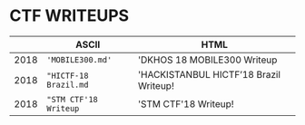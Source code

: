 # CTF WRITEUPS

|                |ASCII                          |HTML                         |
|----|-------------------------------|------------------------------------------|
|2018|`'MOBILE300.md'`            |'DKHOS 18 MOBILE300 Writeup                  |
|2018|`"HICTF-18 Brazil.md`       |'HACKISTANBUL HICTF’18 Brazil Writeup!       |
|2018|`"STM CTF'18 Writeup`       |'STM CTF'18 Writeup!       |